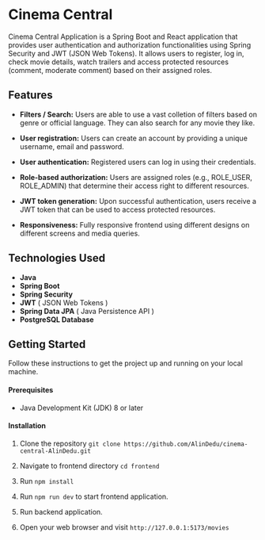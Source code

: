 # Cinema Central

Cinema Central Application is a Spring Boot and React application that provides user authentication and authorization functionalities using Spring Security and JWT (JSON Web Tokens). It allows users to register, log in, check movie details, watch trailers and access protected resources (comment, moderate comment) based on their assigned roles.

## Features

- **Filters / Search:** Users are able to use a vast colletion of filters based on genre or official language. They can also search for any movie they like.

- **User registration:** Users can create an account by providing a unique username, email and password.

- **User authentication:** Registered users can log in using their credentials.

- **Role-based authorization:** Users are assigned roles (e.g., ROLE_USER, ROLE_ADMIN) that determine their access right to different resources.

- **JWT token generation:** Upon successful authentication, users receive a JWT token that can be used to access protected resources.

- **Responsiveness:** Fully responsive frontend using different designs on different screens and media queries.

## Technologies Used

- **Java**
- **Spring Boot**
- **Spring Security**
- **JWT** ( JSON Web Tokens )
- **Spring Data JPA** ( Java Persistence API )
- **PostgreSQL Database**

## Getting Started

Follow these instructions to get the project up and running on your local machine.

#### Prerequisites

- Java Development Kit (JDK) 8 or later

#### Installation

1. Clone the repository `git clone https://github.com/AlinDedu/cinema-central-AlinDedu.git`

2. Navigate to frontend directory `cd frontend`

3. Run `npm install`

4. Run `npm run dev` to start frontend application.

5. Run backend application.

6. Open your web browser and visit `http://127.0.0.1:5173/movies`

